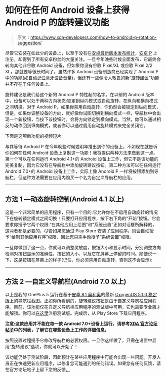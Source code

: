 # 如何在任何 Android 设备上获得 Android P 的旋转建议功能

> 原文：<https://www.xda-developers.com/how-to-android-p-rotation-suggestion/>

尽管它安装在如此少的设备上，以至于没有在[安卓最新版本发布统计](https://www.xda-developers.com/android-oreo-android-nougat-april-distribution-statistics/)，[安卓 P](https://www.xda-developers.com/android-p-developer-preview-1-google-pixel-xl-pixel-2-xl/) 上注册，却得到了所有安卓粉丝的大量关注。一旦今年晚些时候全面发布，它最终会转向其他非谷歌 Android 设备，但如果你没有谷歌 Pixel/XL 或谷歌 Pixel 2/2 XL，那就要等很长时间了。虽然许多 Android 设备制造商已经实现了 Android P 中的功能(如[自动记住蓝牙设备音量](https://www.xda-developers.com/android-p-automatically-remember-bluetooth-device-volume-levels/))，但还有一些像令人敬畏的新“[旋转建议](https://www.xda-developers.com/everything-new-android-p-developer-preview/)”功能并不存在于任何设备上。

旋转建议是我们给这个新的 Android P 特性起的名字。在以前的 Android 版本中，设备可以处于两种方向状态:锁定到纵向模式或自动旋转，在纵向和横向模式之间切换。对于 Android P，如果你禁用自动旋转，你仍然会被锁定到纵向模式，但是，如果你调整设备的方向，就好像你试图切换到横向模式一样，导航栏中会出现一个新按钮，当按下该按钮时，会将方向锁定到横向模式。当然，你可以通过相反的动作回到纵向模式，或者你可以通过启用自动旋转模式来完全关闭它。

下面是这项新功能的视频短片:

与其等待 Android P 在今年晚些时候或明年推出到你的设备上，不如现在就告诉你如何在任何 Android 设备上复制这一功能！我将提供两种方法来做到这一点。第一个可以在任何运行 Android 4.1+的 Android 设备上工作，但它不是该功能的完美复制，因为它没有在导航栏中添加旋转建议按钮。第二种方法可以在任何运行 Android 7.0+的 Android 设备上工作，实际上像 Android P 一样将按钮添加到导航栏，但这种方法需要在应用内购买一个名为自定义导航栏的应用。

* * *

## 方法 1 —动态旋转控制(Android 4.1 以上)

这是一个非常简单的应用程序，只有一个目的:它允许你在不启用自动旋转的情况下在旋转锁定模式之间切换！只要打开应用程序，按下右下角的“开始”按钮。它会要求你授予它两个权限:“在其他应用上绘图”和“系统设置”正如对话框所解释的，这两者都是必要的，尽管如果您通过 Play Store 安装了应用程序，则会自动授予“绘制其他应用程序”权限，因此您只需手动授予“系统设置”权限。

一旦你做到了这一点，你就可以调整灵敏度，按钮大小和显示时间，分别调整方向检测对按钮显示的准确性，按钮的大小，以及它在屏幕上停留的时间。顺便说一下，这是按钮在屏幕上的样子(记住，你必须禁用自动旋转，否则这不会显示):

* * *

## 方法 2 —自定义导航栏(Android 7.0 以上)

以上是我的 OnePlus 5 运行在基于[安卓 8.1 奥利奥](https://www.xda-developers.com/android-8-1-oreo-final-release-imminent/)的最新 [OxygenOS 5.1.0 稳定版](https://www.xda-developers.com/oxygen-os-5-1-0-oneplus-5t-android-8-1-oreo-april-security/)上的导航栏截图。正如你所看到的，旋转建议按钮是由于自定义导航栏应用程序。目前，该功能仅在自定义导航栏应用程序的测试版中可用，它也需要专业版才能解锁。你可以[在这里](https://play.google.com/apps/testing/xyz.paphonb.systemuituner)注册测试版。完成后，从 Play Store 下载应用程序。

**注意:这款应用并不能在每一款 Android 7.0+设备上运行。请参考[XDA 官方论坛帖子](https://forum.xda-developers.com/android/apps-games/app-custom-navigation-bar-customize-t3590967)中的列表，了解它在哪些设备上工作的详细信息。**

按照设置过程授予它修改导航栏的必要权限。一旦你这样做了，只需在设置中启用“旋转建议”选项，你就可以开始了！

该功能仍处于测试阶段，因此预计在某些应用程序中可能会出现一些问题。开发人员正在快速更新应用程序，以修复您可能遇到的任何错误。如果您有任何反馈，请在官方论坛帖子上留下您的反馈[。](https://forum.xda-developers.com/android/apps-games/app-custom-navigation-bar-customize-t3590967)